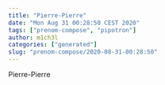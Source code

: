 ```yaml
---
title: "Pierre-Pierre"
date: "Mon Aug 31 00:28:50 CEST 2020"
tags: ["prenom-compose", "pipotron"]
author: m1ch3l
categories: ["generated"]
slug: "prenom-compose/2020-08-31-00:28:50"
---
```


Pierre-Pierre
